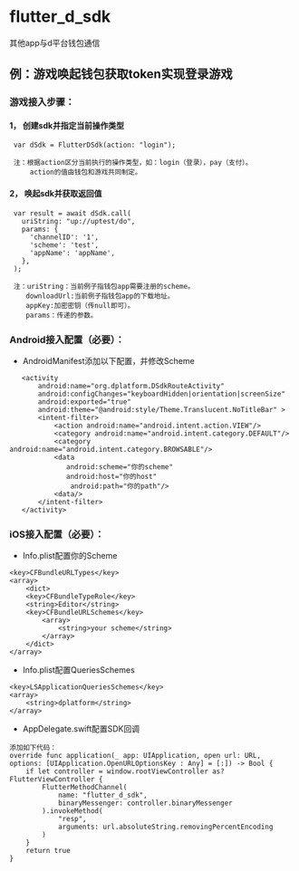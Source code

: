 # flutter_d_sdk

  其他app与d平台钱包通信

## 例：游戏唤起钱包获取token实现登录游戏

### 游戏接入步骤：
#### 1， 创建sdk并指定当前操作类型

     var dSdk = FlutterDSdk(action: "login");

     注：根据action区分当前执行的操作类型，如：login（登录），pay（支付）。
         action的值由钱包和游戏共同制定。


#### 2， 唤起sdk并获取返回值

     var result = await dSdk.call(
       uriString: "up://uptest/do", 
       params: {
         'channelID': '1',
         'scheme': 'test',
         'appName': 'appName',
       },
     );

     注：uriString：当前例子指钱包app需要注册的scheme。
        downloadUrl:当前例子指钱包app的下载地址。
        appKey:加密密钥（传null即可）。
        params：传递的参数。

### Android接入配置（必要）：

- AndroidManifest添加以下配置，并修改Scheme
```
   <activity
       android:name="org.dplatform.DSdkRouteActivity"
       android:configChanges="keyboardHidden|orientation|screenSize"
       android:exported="true"
       android:theme="@android:style/Theme.Translucent.NoTitleBar" >
       <intent-filter>
           <action android:name="android.intent.action.VIEW"/>
           <category android:name="android.intent.category.DEFAULT"/>
           <category android:name="android.intent.category.BROWSABLE"/>
           <data
              android:scheme="你的scheme"
              android:host="你的host"
               android:path="你的path"/>
           <data/>
       </intent-filter>
   </activity>
```

### iOS接入配置（必要）：

- Info.plist配置你的Scheme
```
<key>CFBundleURLTypes</key>
<array>
    <dict>
    <key>CFBundleTypeRole</key>
    <string>Editor</string>
    <key>CFBundleURLSchemes</key>
        <array>
            <string>your scheme</string>
        </array>
    </dict>
</array>
```

- Info.plist配置QueriesSchemes
```
<key>LSApplicationQueriesSchemes</key>
<array>
    <string>dplatform</string>
</array>
```

- AppDelegate.swift配置SDK回调
```
添加如下代码：
override func application(_ app: UIApplication, open url: URL, options: [UIApplication.OpenURLOptionsKey : Any] = [:]) -> Bool {
    if let controller = window.rootViewController as? FlutterViewController {
        FlutterMethodChannel(
            name: "flutter_d_sdk",
            binaryMessenger: controller.binaryMessenger
        ).invokeMethod(
            "resp",
            arguments: url.absoluteString.removingPercentEncoding
        )
    }
    return true
}
```

